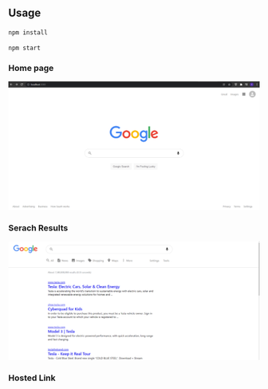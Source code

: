 
## Usage

```bash
npm install
```

```bash
npm start
```

### Home page
<img src="img/home.png"> <br/>

### Serach Results
<img src="img/results.png"> <br/>

### Hosted Link
<a href='https://mohd-taqiuddin.github.io/React/'> 

